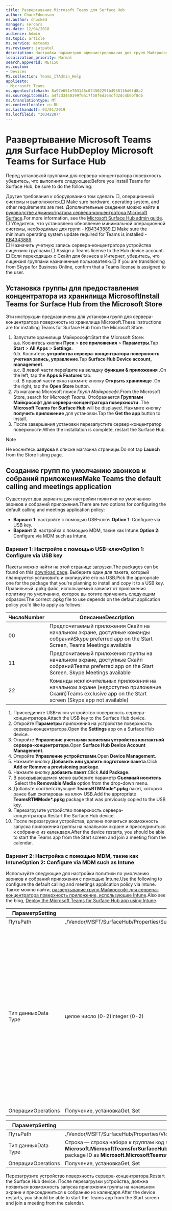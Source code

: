 ```yaml
---
title: Развертывание Microsoft Teams для Surface Hub
author: ChuckEdmonson
ms.author: chucked
manager: serdars
ms.date: 12/04/2018
audience: Admin
ms.topic: article
ms.service: msteams
ms.reviewer: jatpatel
description: Настройка параметров администрирования для групп Майкрософт для сервера-концентратора поверхности.
localization_priority: Normal
search.appverid: MET150
ms.custom:
- Devices
MS.collection: Teams_ITAdmin_Help
appliesto:
- Microsoft Teams
ms.openlocfilehash: 8a97e651e703146c07450229fb4958116d0fd8a2
ms.sourcegitcommit: a4f2d3440399f0a17fb8f6d364cfd2dc4b0bf8db
ms.translationtype: MT
ms.contentlocale: ru-RU
ms.lasthandoff: 03/01/2019
ms.locfileid: "30342207"
---
```

<a name="deploy-microsoft-teams-for-surface-hub"></a><span data-ttu-id="78577-103">Развертывание Microsoft Teams для Surface Hub</span><span class="sxs-lookup"><span data-stu-id="78577-103">Deploy Microsoft Teams for Surface Hub</span></span>
======================================

<span data-ttu-id="78577-104">Перед установкой группами для сервера-концентратора поверхность убедитесь, что выполните следующее:</span><span class="sxs-lookup"><span data-stu-id="78577-104">Before you install Teams for Surface Hub, be sure to do the following:</span></span>

 <span data-ttu-id="78577-105">Другие требования к оборудованию том сделать □, операционной системы и выполняются.</span><span class="sxs-lookup"><span data-stu-id="78577-105">□ Make sure hardware, operating system, and other requirements are met.</span></span> <span data-ttu-id="78577-106">Дополнительные сведения можно найти в [руководстве администратора сервера-концентратора Microsoft Surface](https://docs.microsoft.com/surface-hub/).</span><span class="sxs-lookup"><span data-stu-id="78577-106">For more information, see the [Microsoft Surface Hub admin guide](https://docs.microsoft.com/surface-hub/).</span></span><br>
 <span data-ttu-id="78577-107">□ Убедитесь, что установлено обновление минимальной операционной системы, необходимые для групп - [KB4343889](https://support.microsoft.com/help/4343889).</span><span class="sxs-lookup"><span data-stu-id="78577-107">□ Make sure the minimum operating system update required for Teams is installed - [KB4343889](https://support.microsoft.com/help/4343889).</span></span><br>
 <span data-ttu-id="78577-108">□ Назначить учетную запись сервера-концентратора устройства лицензию группами.</span><span class="sxs-lookup"><span data-stu-id="78577-108">□ Assign a Teams license to the Hub device account.</span></span><br>
 <span data-ttu-id="78577-109">□ Если переходящих с Скайп для бизнеса в Интернет, убедитесь, что лицензия группами назначенные пользователю.</span><span class="sxs-lookup"><span data-stu-id="78577-109">□ If you are transitioning from Skype for Business Online, confirm that a Teams license is assigned to the user.</span></span>

## <a name="install-teams-for-surface-hub-from-the-microsoft-store"></a><span data-ttu-id="78577-110">Установка группы для предоставления концентратора из хранилища Microsoft</span><span class="sxs-lookup"><span data-stu-id="78577-110">Install Teams for Surface Hub from the Microsoft Store</span></span> 

<span data-ttu-id="78577-111">Эти инструкции предназначены для установки групп для сервера-концентратора поверхность из хранилища Microsoft.</span><span class="sxs-lookup"><span data-stu-id="78577-111">These instructions are for installing Teams for Surface Hub from the Microsoft Store.</span></span> 
 
1. <span data-ttu-id="78577-112">Запустите хранилища Майкрософт:</span><span class="sxs-lookup"><span data-stu-id="78577-112">Start the Microsoft Store:</span></span><br>
   <span data-ttu-id="78577-113">а.</span><span class="sxs-lookup"><span data-stu-id="78577-113">a.</span></span> <span data-ttu-id="78577-114">Коснитесь кнопки **Пуск** > **все приложения** > **Параметры**.</span><span class="sxs-lookup"><span data-stu-id="78577-114">Tap **Start** > **All Apps** > **Settings**.</span></span><br> <span data-ttu-id="78577-115">б.</span><span class="sxs-lookup"><span data-stu-id="78577-115">b.</span></span> <span data-ttu-id="78577-116">Коснитесь **устройства сервера-концентратора поверхность учетная запись, управление**.</span><span class="sxs-lookup"><span data-stu-id="78577-116">Tap **Surface Hub Device account, management**.</span></span><br>
   <span data-ttu-id="78577-117">в.</span><span class="sxs-lookup"><span data-stu-id="78577-117">c.</span></span> <span data-ttu-id="78577-118">В левой части перейдите на вкладку **функции & приложения** .</span><span class="sxs-lookup"><span data-stu-id="78577-118">On the left, tap the **Apps & Features** tab.</span></span><br> <span data-ttu-id="78577-119">г.</span><span class="sxs-lookup"><span data-stu-id="78577-119">d.</span></span> <span data-ttu-id="78577-120">В правой части окна нажмите кнопку **Открыть хранилище** .</span><span class="sxs-lookup"><span data-stu-id="78577-120">On the right, tap the **Open Store** button.</span></span> 
2. <span data-ttu-id="78577-121">Из магазина Microsoft поиск *Групп Майкрософт*.</span><span class="sxs-lookup"><span data-stu-id="78577-121">From the Microsoft Store, search for *Microsoft Teams*.</span></span> <span data-ttu-id="78577-122">Отображается **Группами Майкрософт для сервера-концентратора поверхности** .</span><span class="sxs-lookup"><span data-stu-id="78577-122">The **Microsoft Teams for Surface Hub** will be displayed.</span></span> <span data-ttu-id="78577-123">Нажмите кнопку **получить приложение** для установки.</span><span class="sxs-lookup"><span data-stu-id="78577-123">Tap the **Get the app** button to install.</span></span>  
3. <span data-ttu-id="78577-124">После завершения установки перезапустите сервер-концентратор поверхности.</span><span class="sxs-lookup"><span data-stu-id="78577-124">When the installation is complete, restart the Surface Hub.</span></span> 

> [!NOTE]
> <span data-ttu-id="78577-125">Не коснитесь **запуска** в списке магазина страницы.</span><span class="sxs-lookup"><span data-stu-id="78577-125">Do not tap **Launch** from the Store listing page.</span></span>

## <a name="make-teams-the-default-calling-and-meetings-application"></a><span data-ttu-id="78577-126">Создание групп по умолчанию звонков и собраний приложения</span><span class="sxs-lookup"><span data-stu-id="78577-126">Make Teams the default calling and meetings application</span></span>
 
<span data-ttu-id="78577-127">Существует два варианта для настройки политики по умолчанию звонков и собраний приложения.</span><span class="sxs-lookup"><span data-stu-id="78577-127">There are two options for configuring the default calling and meetings application policy:</span></span> 

- <span data-ttu-id="78577-128">**Вариант 1**: настройте с помощью USB-ключ.</span><span class="sxs-lookup"><span data-stu-id="78577-128">**Option 1**: Configure via USB key.</span></span> 
- <span data-ttu-id="78577-129">**Вариант 2**: настройка с помощью MDM, такие как Intune.</span><span class="sxs-lookup"><span data-stu-id="78577-129">**Option 2**: Configure via MDM such as Intune.</span></span>
 
### <a name="option-1-configure-via-usb-key"></a><span data-ttu-id="78577-130">Вариант 1: Настройте с помощью USB-ключ</span><span class="sxs-lookup"><span data-stu-id="78577-130">Option 1: Configure via USB key</span></span> 
 
<span data-ttu-id="78577-131">Пакеты можно найти на этой [странице загрузки](https://1drv.ms/f/s!ArcnbnREun0Vnp9Wps9MlWB-UJZw3g).</span><span class="sxs-lookup"><span data-stu-id="78577-131">The packages can be found on this [download page](https://1drv.ms/f/s!ArcnbnREun0Vnp9Wps9MlWB-UJZw3g).</span></span> <span data-ttu-id="78577-132">Выберите один для пакета, который планируется установить и скопируйте его на USB.</span><span class="sxs-lookup"><span data-stu-id="78577-132">Pick the appropriate one for the package that you're planning to install and copy it to a USB key.</span></span> <span data-ttu-id="78577-133">Правильный .ppkg файл, используемый зависит от приложения политику по умолчанию, которое вы хотите применить следующим образом:</span><span class="sxs-lookup"><span data-stu-id="78577-133">The correct .ppkg file to use depends on the default application policy you'd like to apply as follows:</span></span> 

|<span data-ttu-id="78577-134">Число</span><span class="sxs-lookup"><span data-stu-id="78577-134">Number</span></span>  |<span data-ttu-id="78577-135">Описание</span><span class="sxs-lookup"><span data-stu-id="78577-135">Description</span></span>  |
|---------|---------|
|<span data-ttu-id="78577-136">0</span><span class="sxs-lookup"><span data-stu-id="78577-136">0</span></span>     | <span data-ttu-id="78577-137">Предпочитаемый приложения Скайп на начальном экране, доступные команды собраний</span><span class="sxs-lookup"><span data-stu-id="78577-137">Skype preferred app on the Start Screen, Teams Meetings available</span></span>        |
|<span data-ttu-id="78577-138">1</span><span class="sxs-lookup"><span data-stu-id="78577-138">1</span></span>     | <span data-ttu-id="78577-139">Предпочитаемый приложения группы на начальном экране, доступные Скайп собраний</span><span class="sxs-lookup"><span data-stu-id="78577-139">Teams preferred app on the Start Screen, Skype Meetings available</span></span>        |
|<span data-ttu-id="78577-140">2</span><span class="sxs-lookup"><span data-stu-id="78577-140">2</span></span>     | <span data-ttu-id="78577-141">Команды исключительных приложения на начальном экране (недоступно приложение Скайп)</span><span class="sxs-lookup"><span data-stu-id="78577-141">Teams exclusive app on the Start screen (Skype app not available)</span></span>        |
 
1. <span data-ttu-id="78577-142">Присоедините USB-ключ устройство поверхность сервера-концентратора.</span><span class="sxs-lookup"><span data-stu-id="78577-142">Attach the USB key to the Surface Hub device.</span></span> 
2. <span data-ttu-id="78577-143">Откройте **Параметры** приложения на устройстве поверхность сервера-концентратора.</span><span class="sxs-lookup"><span data-stu-id="78577-143">Open the **Settings** app on a Surface Hub device.</span></span> 
3. <span data-ttu-id="78577-144">Откройте **Управление учетными записями устройства контактной сервера-концентратора**.</span><span class="sxs-lookup"><span data-stu-id="78577-144">Open **Surface Hub Device Account Management**.</span></span>
4. <span data-ttu-id="78577-145">Откройте **Управление устройствами**.</span><span class="sxs-lookup"><span data-stu-id="78577-145">Open **Device Management**.</span></span> 
5. <span data-ttu-id="78577-146">Нажмите кнопку **Добавить или удалить подготовки пакета**.</span><span class="sxs-lookup"><span data-stu-id="78577-146">Click **Add or Remove a provisioning package**.</span></span> 
6. <span data-ttu-id="78577-147">Нажмите кнопку **добавить пакет**.</span><span class="sxs-lookup"><span data-stu-id="78577-147">Click **Add Package**.</span></span>
7. <span data-ttu-id="78577-148">В раскрывающемся меню выберите параметр **Съемный носитель** .</span><span class="sxs-lookup"><span data-stu-id="78577-148">Select the **Removable Media** option from the drop-down menu.</span></span> 
8. <span data-ttu-id="78577-149">Добавьте соответствующие <strong>TeamsRTMMode\*.ppkg</strong> пакет, который ранее был скопирован на ключ USB.</span><span class="sxs-lookup"><span data-stu-id="78577-149">Add the appropriate <strong>TeamsRTMMode\*.ppkg</strong> package that was previously copied to the USB key.</span></span> 
9. <span data-ttu-id="78577-150">Перезагрузите устройство поверхность сервера-концентратора.</span><span class="sxs-lookup"><span data-stu-id="78577-150">Restart the Surface Hub device.</span></span> 
10. <span data-ttu-id="78577-151">После перезагрузки устройства, должна появиться возможность запуска приложения группы на начальном экране и присоединиться к собранию из календаря.</span><span class="sxs-lookup"><span data-stu-id="78577-151">After the device restarts, you should be able to start the Teams app from the Start screen and join a meeting from the calendar.</span></span> 

### <a name="option-2-configure-via-mdm-such-as-intune"></a><span data-ttu-id="78577-152">Вариант 2: Настройка с помощью MDM, такие как Intune</span><span class="sxs-lookup"><span data-stu-id="78577-152">Option 2: Configure via MDM such as Intune</span></span> 

<span data-ttu-id="78577-153">Используйте следующие для настройки политики по умолчанию звонков и собраний приложения с помощью Intune.</span><span class="sxs-lookup"><span data-stu-id="78577-153">Use the following to configure the default calling and meetings application policy via Intune.</span></span> <span data-ttu-id="78577-154">Также можно найти, [развертывание групп Майкрософт для сервера-концентратора поверхность приложение, использующее Intune](https://blogs.technet.microsoft.com/y0av/2018/07/16/97/).</span><span class="sxs-lookup"><span data-stu-id="78577-154">Also see the blog, [Deploy the Microsoft Teams for Surface Hub app using Intune](https://blogs.technet.microsoft.com/y0av/2018/07/16/97/).</span></span>

|<span data-ttu-id="78577-155">Параметр</span><span class="sxs-lookup"><span data-stu-id="78577-155">Setting</span></span>   |<span data-ttu-id="78577-156">Значение</span><span class="sxs-lookup"><span data-stu-id="78577-156">Value</span></span>    |<span data-ttu-id="78577-157">Описание</span><span class="sxs-lookup"><span data-stu-id="78577-157">Description</span></span>    |
|----------|---------|---------|
|<span data-ttu-id="78577-158">Путь</span><span class="sxs-lookup"><span data-stu-id="78577-158">Path</span></span>      | <span data-ttu-id="78577-159">./Vendor/MSFT/SurfaceHub/Properties/SurfaceHubMeetingMode</span><span class="sxs-lookup"><span data-stu-id="78577-159">./Vendor/MSFT/SurfaceHub/Properties/SurfaceHubMeetingMode</span></span>        |
|<span data-ttu-id="78577-160">Тип данных</span><span class="sxs-lookup"><span data-stu-id="78577-160">Data Type</span></span> | <span data-ttu-id="78577-161">целое число (0-2)</span><span class="sxs-lookup"><span data-stu-id="78577-161">integer (0-2)</span></span>   |<span data-ttu-id="78577-162">0 — Скайп предпочитаемый приложения на начальном экране, доступные команды собраний</span><span class="sxs-lookup"><span data-stu-id="78577-162">0 - Skype preferred app on the Start Screen, Teams Meetings available</span></span><br><span data-ttu-id="78577-163">1 - предпочитаемый приложения группы на начальном экране, доступные Скайп собраний</span><span class="sxs-lookup"><span data-stu-id="78577-163">1 - Teams preferred app on the Start Screen, Skype Meetings available</span></span><br><span data-ttu-id="78577-164">2 - группам исключительных приложения на начальном экране (недоступно приложение Скайп)</span><span class="sxs-lookup"><span data-stu-id="78577-164">2 - Teams exclusive app on the Start screen (Skype app not available)</span></span> |
|<span data-ttu-id="78577-165">Операции</span><span class="sxs-lookup"><span data-stu-id="78577-165">Operations</span></span>| <span data-ttu-id="78577-166">Получение, установка</span><span class="sxs-lookup"><span data-stu-id="78577-166">Get, Set</span></span>        |

|<span data-ttu-id="78577-167">Параметр</span><span class="sxs-lookup"><span data-stu-id="78577-167">Setting</span></span>   |<span data-ttu-id="78577-168">Значение</span><span class="sxs-lookup"><span data-stu-id="78577-168">Value</span></span>    |
|----------|---------|
|<span data-ttu-id="78577-169">Путь</span><span class="sxs-lookup"><span data-stu-id="78577-169">Path</span></span>      | <span data-ttu-id="78577-170">./Vendor/MSFT/SurfaceHub/Properties/VtcAppPackageId</span><span class="sxs-lookup"><span data-stu-id="78577-170">./Vendor/MSFT/SurfaceHub/Properties/VtcAppPackageId</span></span>        |
|<span data-ttu-id="78577-171">Тип данных</span><span class="sxs-lookup"><span data-stu-id="78577-171">Data Type</span></span> | <span data-ttu-id="78577-172">Строка — строка набора к группам код пакета приложения как **Microsoft.MicrosoftTeamsforSurfaceHub_8wekyb3d8bbwe! Группы**</span><span class="sxs-lookup"><span data-stu-id="78577-172">string - set string to Teams application package ID as **Microsoft.MicrosoftTeamsforSurfaceHub_8wekyb3d8bbwe!Teams**</span></span> |
|<span data-ttu-id="78577-173">Операции</span><span class="sxs-lookup"><span data-stu-id="78577-173">Operations</span></span>| <span data-ttu-id="78577-174">Получение, установка</span><span class="sxs-lookup"><span data-stu-id="78577-174">Get, Set</span></span>        |

<span data-ttu-id="78577-175">Перезагрузите устройство поверхность сервера-концентратора.</span><span class="sxs-lookup"><span data-stu-id="78577-175">Restart the Surface Hub device.</span></span> <span data-ttu-id="78577-176">После перезагрузки устройства, должна появиться возможность запуска приложения группы на начальном экране и присоединиться к собранию из календаря.</span><span class="sxs-lookup"><span data-stu-id="78577-176">After the device restarts, you should be able to start the Teams app from the Start screen and join a meeting from the calendar.</span></span>

